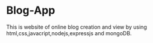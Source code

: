# Blog-App
This is website of online blog creation and view by using html,css,javacript,nodejs,expressjs and mongoDB.
